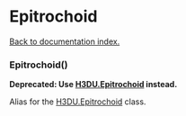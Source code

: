 # Epitrochoid

[Back to documentation index.](index.md)

### Epitrochoid() <a id='Epitrochoid'></a>

<b>Deprecated: Use <a href="H3DU.Epitrochoid.md">H3DU.Epitrochoid</a> instead.</b>

Alias for the <a href="H3DU.Epitrochoid.md">H3DU.Epitrochoid</a> class.
